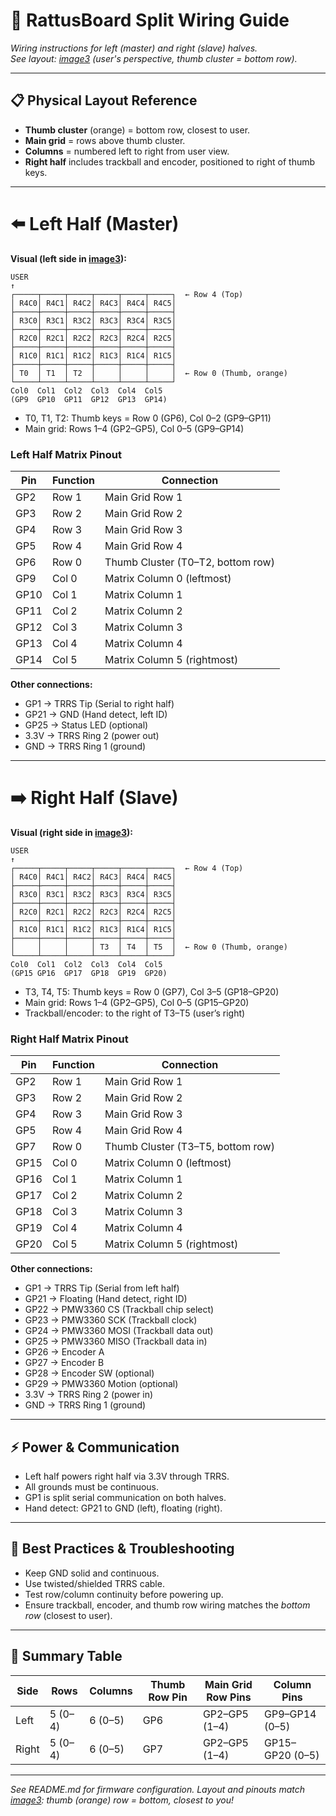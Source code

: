 # 🔌 RattusBoard Split Wiring Guide

*Wiring instructions for left (master) and right (slave) halves.  
See layout: [image3](image3) (user's perspective, thumb cluster = bottom row).*

---

## 📋 Physical Layout Reference

- **Thumb cluster** (orange) = bottom row, closest to user.
- **Main grid** = rows above thumb cluster.
- **Columns** = numbered left to right from user view.
- **Right half** includes trackball and encoder, positioned to right of thumb keys.

---

# ⬅️ Left Half (Master)

**Visual (left side in [image3](image3)):**

```
USER
↑
┌─────┬─────┬─────┬─────┬─────┬─────┐  ← Row 4 (Top)
│ R4C0│ R4C1│ R4C2│ R4C3│ R4C4│ R4C5│
├─────┼─────┼─────┼─────┼─────┼─────┤
│ R3C0│ R3C1│ R3C2│ R3C3│ R3C4│ R3C5│
├─────┼─────┼─────┼─────┼─────┼─────┤
│ R2C0│ R2C1│ R2C2│ R2C3│ R2C4│ R2C5│
├─────┼─────┼─────┼─────┼─────┼─────┤
│ R1C0│ R1C1│ R1C2│ R1C3│ R1C4│ R1C5│
├─────┼─────┼─────┼─────┼─────┼─────┤
│ T0  │ T1  │ T2  │     │     │     │  ← Row 0 (Thumb, orange)
└─────┴─────┴─────┴─────┴─────┴─────┘
Col0  Col1  Col2  Col3  Col4  Col5
(GP9  GP10  GP11  GP12  GP13  GP14)
```
- T0, T1, T2: Thumb keys = Row 0 (GP6), Col 0–2 (GP9–GP11)
- Main grid: Rows 1–4 (GP2–GP5), Col 0–5 (GP9–GP14)

### Left Half Matrix Pinout

| Pin   | Function        | Connection                         |
|-------|-----------------|------------------------------------|
| GP2   | Row 1           | Main Grid Row 1                    |
| GP3   | Row 2           | Main Grid Row 2                    |
| GP4   | Row 3           | Main Grid Row 3                    |
| GP5   | Row 4           | Main Grid Row 4                    |
| GP6   | Row 0           | Thumb Cluster (T0–T2, bottom row)  |
| GP9   | Col 0           | Matrix Column 0 (leftmost)         |
| GP10  | Col 1           | Matrix Column 1                    |
| GP11  | Col 2           | Matrix Column 2                    |
| GP12  | Col 3           | Matrix Column 3                    |
| GP13  | Col 4           | Matrix Column 4                    |
| GP14  | Col 5           | Matrix Column 5 (rightmost)        |

**Other connections:**
- GP1  → TRRS Tip (Serial to right half)
- GP21 → GND (Hand detect, left ID)
- GP25 → Status LED (optional)
- 3.3V → TRRS Ring 2 (power out)
- GND  → TRRS Ring 1 (ground)

---

# ➡️ Right Half (Slave)

**Visual (right side in [image3](image3)):**

```
USER
↑
┌─────┬─────┬─────┬─────┬─────┬─────┐  ← Row 4 (Top)
│ R4C0│ R4C1│ R4C2│ R4C3│ R4C4│ R4C5│
├─────┼─────┼─────┼─────┼─────┼─────┤
│ R3C0│ R3C1│ R3C2│ R3C3│ R3C4│ R3C5│
├─────┼─────┼─────┼─────┼─────┼─────┤
│ R2C0│ R2C1│ R2C2│ R2C3│ R2C4│ R2C5│
├─────┼─────┼─────┼─────┼─────┼─────┤
│ R1C0│ R1C1│ R1C2│ R1C3│ R1C4│ R1C5│
├─────┼─────┼─────┼─────┼─────┼─────┤
│     │     │     │ T3  │ T4  │ T5  │  ← Row 0 (Thumb, orange)
└─────┴─────┴─────┴─────┴─────┴─────┘
Col0  Col1  Col2  Col3  Col4  Col5
(GP15 GP16  GP17  GP18  GP19  GP20)
```
- T3, T4, T5: Thumb keys = Row 0 (GP7), Col 3–5 (GP18–GP20)
- Main grid: Rows 1–4 (GP2–GP5), Col 0–5 (GP15–GP20)
- Trackball/encoder: to the right of T3–T5 (user’s right)

### Right Half Matrix Pinout

| Pin   | Function        | Connection                             |
|-------|-----------------|----------------------------------------|
| GP2   | Row 1           | Main Grid Row 1                        |
| GP3   | Row 2           | Main Grid Row 2                        |
| GP4   | Row 3           | Main Grid Row 3                        |
| GP5   | Row 4           | Main Grid Row 4                        |
| GP7   | Row 0           | Thumb Cluster (T3–T5, bottom row)      |
| GP15  | Col 0           | Matrix Column 0 (leftmost)             |
| GP16  | Col 1           | Matrix Column 1                        |
| GP17  | Col 2           | Matrix Column 2                        |
| GP18  | Col 3           | Matrix Column 3                        |
| GP19  | Col 4           | Matrix Column 4                        |
| GP20  | Col 5           | Matrix Column 5 (rightmost)            |

**Other connections:**
- GP1  → TRRS Tip (Serial from left half)
- GP21 → Floating (Hand detect, right ID)
- GP22 → PMW3360 CS (Trackball chip select)
- GP23 → PMW3360 SCK (Trackball clock)
- GP24 → PMW3360 MOSI (Trackball data out)
- GP25 → PMW3360 MISO (Trackball data in)
- GP26 → Encoder A
- GP27 → Encoder B
- GP28 → Encoder SW (optional)
- GP29 → PMW3360 Motion (optional)
- 3.3V → TRRS Ring 2 (power in)
- GND  → TRRS Ring 1 (ground)

---

## ⚡ Power & Communication

- Left half powers right half via 3.3V through TRRS.
- All grounds must be continuous.
- GP1 is split serial communication on both halves.
- Hand detect: GP21 to GND (left), floating (right).

---

## 🧰 Best Practices & Troubleshooting

- Keep GND solid and continuous.
- Use twisted/shielded TRRS cable.
- Test row/column continuity before powering up.
- Ensure trackball, encoder, and thumb row wiring matches the *bottom row* (closest to user).

---

## 📐 Summary Table

| Side    | Rows      | Columns         | Thumb Row Pin | Main Grid Row Pins    | Column Pins      |
|---------|-----------|-----------------|---------------|----------------------|------------------|
| Left    | 5 (0–4)   | 6 (0–5)         | GP6           | GP2–GP5 (1–4)        | GP9–GP14 (0–5)   |
| Right   | 5 (0–4)   | 6 (0–5)         | GP7           | GP2–GP5 (1–4)        | GP15–GP20 (0–5)  |

---

*See README.md for firmware configuration. Layout and pinouts match [image3](image3): thumb (orange) row = bottom, closest to you!*
